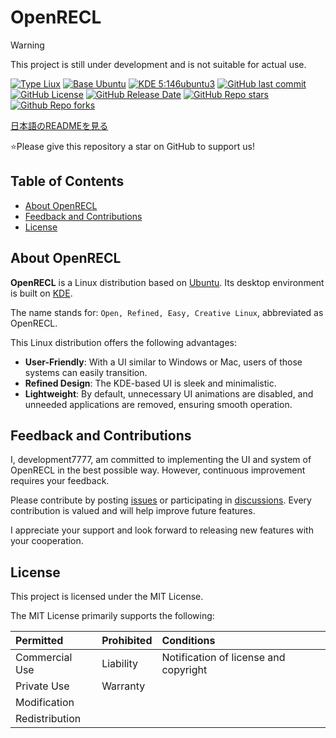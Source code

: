 # OpenRECL

> [!WARNING]
> This project is still under development and is not suitable for actual use.

[![Type Liux](https://img.shields.io/badge/Type-Linux-FCC624)](https://kernel.org/)
[![Base Ubuntu](https://img.shields.io/badge/Base-Ubuntu-E95420)](https://ubuntu.com/)
[![KDE 5:146ubuntu3](https://img.shields.io/badge/KDE-5:146ubuntu3-1D99F3)](https://ubuntu.com/)
[![GitHub last commit](https://img.shields.io/github/last-commit/development7777/OpenRECL)](https://github.com/development7777/OpenRECL/commit/)
[![GitHub License](https://img.shields.io/github/license/development7777/OpenRECL)](LICENCE)
[![GitHub Release Date](https://img.shields.io/github/release-date/develoopment7777/OpenRECL)](https://github.com/development7777/OpenRECL/releases)
[![GitHub Repo stars](https://img.shields.io/github/stars/development7777/OpenRECL?style=flat)](https://github.com/development7777/OpenRECL/stargazers)
[![Github Repo forks](https://img.shields.io/github/forks/development7777/OpenRECL?style=flat)](https://github.com/development7777/OpenRECL/forks)

[日本語のREADMEを見る](README.ja.md)

⭐Please give this repository a star on GitHub to support us!

## Table of Contents

- [About OpenRECL](#about-openrecl)
- [Feedback and Contributions](#feedback-and-contributions)
- [License](#license)

## About OpenRECL

**OpenRECL** is a Linux distribution based on [Ubuntu](https://ubuntu.com/). Its desktop environment is built on [KDE](https://kde.org/).

The name stands for:
`Open, Refined, Easy, Creative Linux`, abbreviated as OpenRECL.

This Linux distribution offers the following advantages:

- **User-Friendly**: With a UI similar to Windows or Mac, users of those systems can easily transition.
- **Refined Design**: The KDE-based UI is sleek and minimalistic.
- **Lightweight**: By default, unnecessary UI animations are disabled, and unneeded applications are removed, ensuring smooth operation.

<!--## Build Instructions



## Documentation


-->
## Feedback and Contributions

I, development7777, am committed to implementing the UI and system of OpenRECL in the best possible way. However, continuous improvement requires your feedback.

Please contribute by posting [issues](https://github.com/development7777/OpenRECL/issues) or participating in [discussions](https://github.com/development7777/OpenRECL/discussions). Every contribution is valued and will help improve future features.

I appreciate your support and look forward to releasing new features with your cooperation.

## License

This project is licensed under the MIT License.

The MIT License primarily supports the following:

| Permitted      | Prohibited | Conditions                            |
| :------------- | :--------- | :------------------------------------ |
| Commercial Use | Liability  | Notification of license and copyright |
| Private Use    | Warranty   |                                       |
| Modification   |            |                                       |
| Redistribution |            |                                       |
